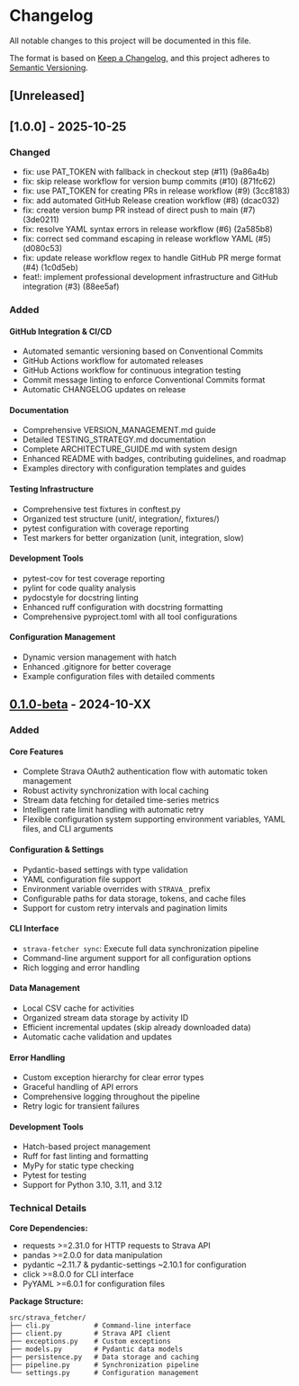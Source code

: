 # Changelog

All notable changes to this project will be documented in this file.

The format is based on [Keep a Changelog](https://keepachangelog.com/en/1.0.0/),
and this project adheres to [Semantic Versioning](https://semver.org/spec/v2.0.0.html).

## [Unreleased]

## [1.0.0] - 2025-10-25

### Changed
- fix: use PAT_TOKEN with fallback in checkout step (#11) (9a86a4b)
- fix: skip release workflow for version bump commits (#10) (871fc62)
- fix: use PAT_TOKEN for creating PRs in release workflow (#9) (3cc8183)
- fix: add automated GitHub Release creation workflow (#8) (dcac032)
- fix: create version bump PR instead of direct push to main (#7) (3de0211)
- fix: resolve YAML syntax errors in release workflow (#6) (2a585b8)
- fix: correct sed command escaping in release workflow YAML (#5) (d080c53)
- fix: update release workflow regex to handle GitHub PR merge format (#4) (1c0d5eb)
- feat!: implement professional development infrastructure and GitHub integration (#3) (88ee5af)


### Added

#### GitHub Integration & CI/CD
- Automated semantic versioning based on Conventional Commits
- GitHub Actions workflow for automated releases
- GitHub Actions workflow for continuous integration testing
- Commit message linting to enforce Conventional Commits format
- Automatic CHANGELOG updates on release

#### Documentation
- Comprehensive VERSION_MANAGEMENT.md guide
- Detailed TESTING_STRATEGY.md documentation
- Complete ARCHITECTURE_GUIDE.md with system design
- Enhanced README with badges, contributing guidelines, and roadmap
- Examples directory with configuration templates and guides

#### Testing Infrastructure
- Comprehensive test fixtures in conftest.py
- Organized test structure (unit/, integration/, fixtures/)
- pytest configuration with coverage reporting
- Test markers for better organization (unit, integration, slow)

#### Development Tools
- pytest-cov for test coverage reporting
- pylint for code quality analysis
- pydocstyle for docstring linting
- Enhanced ruff configuration with docstring formatting
- Comprehensive pyproject.toml with all tool configurations

#### Configuration Management
- Dynamic version management with hatch
- Enhanced .gitignore for better coverage
- Example configuration files with detailed comments

## [0.1.0-beta] - 2024-10-XX

### Added

#### Core Features
- Complete Strava OAuth2 authentication flow with automatic token management
- Robust activity synchronization with local caching
- Stream data fetching for detailed time-series metrics
- Intelligent rate limit handling with automatic retry
- Flexible configuration system supporting environment variables, YAML files, and CLI arguments

#### Configuration & Settings
- Pydantic-based settings with type validation
- YAML configuration file support
- Environment variable overrides with `STRAVA_` prefix
- Configurable paths for data storage, tokens, and cache files
- Support for custom retry intervals and pagination limits

#### CLI Interface
- `strava-fetcher sync`: Execute full data synchronization pipeline
- Command-line argument support for all configuration options
- Rich logging and error handling

#### Data Management
- Local CSV cache for activities
- Organized stream data storage by activity ID
- Efficient incremental updates (skip already downloaded data)
- Automatic cache validation and updates

#### Error Handling
- Custom exception hierarchy for clear error types
- Graceful handling of API errors
- Comprehensive logging throughout the pipeline
- Retry logic for transient failures

#### Development Tools
- Hatch-based project management
- Ruff for fast linting and formatting
- MyPy for static type checking
- Pytest for testing
- Support for Python 3.10, 3.11, and 3.12

### Technical Details

**Core Dependencies:**
- requests >=2.31.0 for HTTP requests to Strava API
- pandas >=2.0.0 for data manipulation
- pydantic ~2.11.7 & pydantic-settings ~2.10.1 for configuration
- click >=8.0.0 for CLI interface
- PyYAML >=6.0.1 for configuration files

**Package Structure:**
```
src/strava_fetcher/
├── cli.py           # Command-line interface
├── client.py        # Strava API client
├── exceptions.py    # Custom exceptions
├── models.py        # Pydantic data models
├── persistence.py   # Data storage and caching
├── pipeline.py      # Synchronization pipeline
└── settings.py      # Configuration management
```

[0.1.0-beta]: https://github.com/hope0hermes/StravaFetcher/releases/tag/v0.1.0-beta
